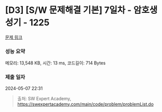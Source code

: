# [D3] [S/W 문제해결 기본] 7일차 - 암호생성기 - 1225 

[문제 링크](https://swexpertacademy.com/main/code/problem/problemDetail.do?contestProbId=AV14uWl6AF0CFAYD) 

### 성능 요약

메모리: 13,548 KB, 시간: 13 ms, 코드길이: 714 Bytes

### 제출 일자

2024-05-07 22:31



> 출처: SW Expert Academy, https://swexpertacademy.com/main/code/problem/problemList.do